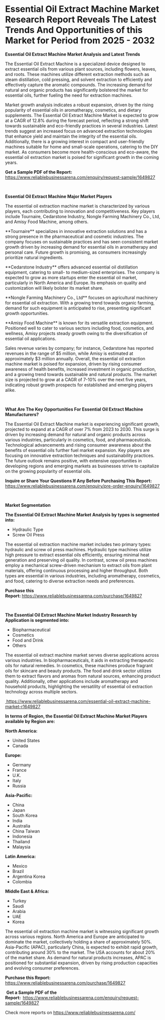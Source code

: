 <p><h1>Essential Oil Extract Machine Market Research Report Reveals The Latest Trends And Opportunities of this Market for Period from 2025 - 2032</h1></p><p><strong>Essential Oil Extract Machine Market Analysis and Latest Trends</strong></p>
<p><p>The Essential Oil Extract Machine is a specialized device designed to extract essential oils from various plant sources, including flowers, leaves, and roots. These machines utilize different extraction methods such as steam distillation, cold pressing, and solvent extraction to efficiently and effectively capture the aromatic compounds. The increasing demand for natural and organic products has significantly bolstered the market for essential oils, further fueling the need for extraction machines.</p><p>Market growth analysis indicates a robust expansion, driven by the rising popularity of essential oils in aromatherapy, cosmetics, and dietary supplements. The Essential Oil Extract Machine Market is expected to grow at a CAGR of 12.8% during the forecast period, reflecting a strong shift towards sustainable and eco-friendly practices in several industries. Latest trends suggest an increased focus on advanced extraction technologies that enhance yield and maintain the integrity of the essential oils. Additionally, there is a growing interest in compact and user-friendly machines suitable for home and small-scale operations, catering to the DIY market. As consumers become more health-conscious and eco-aware, the essential oil extraction market is poised for significant growth in the coming years.</p></p>
<p><strong>Get a Sample PDF of the Report:&nbsp;</strong> <a href="https://www.reliablebusinessarena.com/enquiry/request-sample/1649827?utm_campaign=3535&utm_medium=2&utm_source=Github&utm_content=ia&utm_term=26032025&utm_id=essential-oil-extract-machine">https://www.reliablebusinessarena.com/enquiry/request-sample/1649827</a></p>
<p>&nbsp;</p>
<p><strong>Essential Oil Extract Machine Major Market Players</strong></p>
<p><p>The essential oil extraction machine market is characterized by various players, each contributing to innovation and competitiveness. Key players include Tournaire, Cedarstone Industry, Nongle Farming Machinery Co., Ltd, and Amisy Food Machine, among others.</p><p>**Tournaire** specializes in innovative extraction solutions and has a strong presence in the pharmaceutical and cosmetic industries. The company focuses on sustainable practices and has seen consistent market growth driven by increasing demand for essential oils in aromatherapy and personal care. Future growth is promising, as consumers increasingly prioritize natural ingredients.</p><p>**Cedarstone Industry** offers advanced essential oil distillation equipment, catering to small- to medium-sized enterprises. The company is expected to grow as more startups enter the essential oil market, particularly in North America and Europe. Its emphasis on quality and customization will likely bolster its market share.</p><p>**Nongle Farming Machinery Co., Ltd** focuses on agricultural machinery for essential oil extraction. With a growing trend towards organic farming, demand for such equipment is anticipated to rise, presenting significant growth opportunities.</p><p>**Amisy Food Machine** is known for its versatile extraction equipment. Positioned well to cater to various sectors including food, cosmetics, and wellness, Amisy projects steady growth owing to the diversification of essential oil applications.</p><p>Sales revenue varies by company; for instance, Cedarstone has reported revenues in the range of $5 million, while Amisy is estimated at approximately $3 million annually. Overall, the essential oil extraction machine market is poised for expansion, driven by rising consumer awareness of health benefits, increased investment in organic production, and a growing trend towards sustainable and natural products. The market size is projected to grow at a CAGR of 7-10% over the next five years, indicating robust growth prospects for established and emerging players alike.</p></p>
<p>&nbsp;</p>
<p><strong>What Are The Key Opportunities For Essential Oil Extract Machine Manufacturers?</strong></p>
<p><p>The Essential Oil Extract Machine market is experiencing significant growth, projected to expand at a CAGR of over 7% from 2023 to 2030. This surge is driven by increasing demand for natural and organic products across various industries, particularly in cosmetics, food, and pharmaceuticals. Technological advancements and rising consumer awareness about the benefits of essential oils further fuel market expansion. Key players are focusing on innovative extraction techniques and sustainability practices. The future outlook remains positive, with extensive opportunities in developing regions and emerging markets as businesses strive to capitalize on the growing popularity of essential oils.</p></p>
<p><strong>Inquire or Share Your Questions If Any Before Purchasing This Report:</strong> <a href="https://www.reliablebusinessarena.com/enquiry/pre-order-enquiry/1649827?utm_campaign=3535&utm_medium=2&utm_source=Github&utm_content=ia&utm_term=26032025&utm_id=essential-oil-extract-machine">https://www.reliablebusinessarena.com/enquiry/pre-order-enquiry/1649827</a></p>
<p>&nbsp;</p>
<p><strong>Market Segmentation</strong></p>
<p><strong>The Essential Oil Extract Machine Market Analysis by types is segmented into:</strong></p>
<p><ul><li>Hydraulic Type</li><li>Screw Oil Press</li></ul></p>
<p><p>The essential oil extraction machine market includes two primary types: hydraulic and screw oil press machines. Hydraulic type machines utilize high pressure to extract essential oils efficiently, ensuring minimal heat generation and preserving oil quality. In contrast, screw oil press machines employ a mechanical screw-driven mechanism to extract oils from plant materials, offering continuous processing and higher throughput. Both types are essential in various industries, including aromatherapy, cosmetics, and food, catering to diverse extraction needs and preferences.</p></p>
<p><strong>Purchase this Report:&nbsp;</strong><a href="https://www.reliablebusinessarena.com/purchase/1649827?utm_campaign=3535&utm_medium=2&utm_source=Github&utm_content=ia&utm_term=26032025&utm_id=essential-oil-extract-machine">https://www.reliablebusinessarena.com/purchase/1649827</a></p>
<p>&nbsp;</p>
<p><strong>The Essential Oil Extract Machine Market Industry Research by Application is segmented into:</strong></p>
<p><ul><li>Biopharmaceutical</li><li>Cosmetics</li><li>Food and Drink</li><li>Others</li></ul></p>
<p><p>The essential oil extract machine market serves diverse applications across various industries. In biopharmaceuticals, it aids in extracting therapeutic oils for natural remedies. In cosmetics, these machines produce fragrant oils for skincare and beauty products. The food and drink sector utilizes them to extract flavors and aromas from natural sources, enhancing product quality. Additionally, other applications include aromatherapy and household products, highlighting the versatility of essential oil extraction technology across multiple sectors.</p></p>
<p><a href="https://www.reliablebusinessarena.com/essential-oil-extract-machine-market-r1649827?utm_campaign=3535&utm_medium=2&utm_source=Github&utm_content=ia&utm_term=26032025&utm_id=essential-oil-extract-machine">&nbsp;https://www.reliablebusinessarena.com/essential-oil-extract-machine-market-r1649827</a></p>
<p><strong>In terms of Region, the Essential Oil Extract Machine Market Players available by Region are:</strong></p>
<p>
    <p> <strong> North America: </strong>
        <ul>
            <li>United States</li>
            <li>Canada</li>
        </ul>
        </p> 
    <p> <strong> Europe: </strong>
        <ul>
            <li>Germany</li>
            <li>France</li>
            <li>U.K.</li>
            <li>Italy</li>
            <li>Russia</li>
        </ul>
        </p> 
    <p> <strong> Asia-Pacific: </strong>
        <ul>
            <li>China</li>
            <li>Japan</li>
            <li>South Korea</li>
            <li>India</li>
            <li>Australia</li>
            <li>China Taiwan</li>
            <li>Indonesia</li>
            <li>Thailand</li>
            <li>Malaysia</li>
        </ul>
        </p> 
    <p> <strong> Latin America: </strong>
        <ul>
            <li>Mexico</li>
            <li>Brazil</li>
            <li>Argentina Korea</li>
            <li>Colombia</li>
        </ul>
        </p> 
    <p> <strong> Middle East & Africa: </strong>
        <ul>
            <li>Turkey</li>
            <li>Saudi</li>
            <li>Arabia</li>
            <li>UAE</li>
            <li>Korea</li>
        </ul>
    </p>
    </p>
<p><p>The essential oil extraction machine market is witnessing significant growth across various regions. North America and Europe are anticipated to dominate the market, collectively holding a share of approximately 50%. Asia-Pacific (APAC), particularly China, is expected to exhibit rapid growth, contributing around 30% to the market. The USA accounts for about 20% of the market share. As demand for natural products increases, APAC is positioned for substantial expansion, driven by rising production capacities and evolving consumer preferences.</p></p>
<p><strong>Purchase this Report: </strong><a href="https://www.reliablebusinessarena.com/purchase/1649827?utm_campaign=3535&utm_medium=2&utm_source=Github&utm_content=ia&utm_term=26032025&utm_id=essential-oil-extract-machine">https://www.reliablebusinessarena.com/purchase/1649827</a></p>
<p>&nbsp;<strong>Get a Sample PDF of the Report:&nbsp;&nbsp;</strong><a href="https://www.reliablebusinessarena.com/enquiry/request-sample/1649827?utm_campaign=3535&utm_medium=2&utm_source=Github&utm_content=ia&utm_term=26032025&utm_id=essential-oil-extract-machine">https://www.reliablebusinessarena.com/enquiry/request-sample/1649827</a></p>
<p><strong></strong></p>
<p>Check more reports on <a href="https://www.reliablebusinessarena.com/?utm_campaign=3535&utm_medium=2&utm_source=Github&utm_content=ia&utm_term=26032025&utm_id=essential-oil-extract-machine">https://www.reliablebusinessarena.com/</a></p>